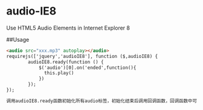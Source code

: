 # audio-IE8
Use HTML5 Audio Elements in Internet Explorer 8

##Usage
```html
<audio src="xxx.mp3" autoplay></audio>
requirejs(['jquery','audioIE8'], function ($,audioIE8) {
        audioIE8.ready(function () {
            $('audio')[0].on('ended',function(){
              this.play()
            })
        });
});

调用audioIE8.ready函数初始化所有audio标签，初始化结束后调用回调函数，回调函数中可以使用大多数audio对象的方法和属性
